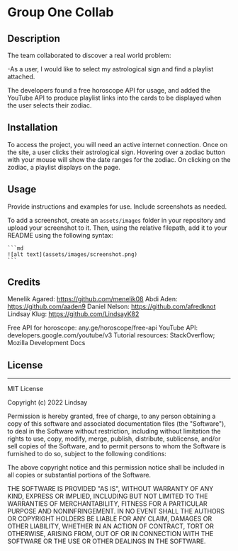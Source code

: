 # Group One Collab 

## Description

<!-- Provide a short description explaining the what, why, and how of your project. Use the following questions as a guide:

- What was your motivation?
- Why did you build this project? (Note: the answer is not "Because it was a homework assignment.")
- What problem does it solve?
- What did you learn? -->

The team collaborated to discover a real world problem:

-As a user, I would like to select my astrological sign and find a playlist attached.

The developers found a free horoscope API for usage, and added the YouTube API to produce playlist links into the cards to be displayed when the user selects their zodiac.

<!-- ## Table of Contents (Optional)

If your README is long, add a table of contents to make it easy for users to find what they need.

- [Installation](#installation)
- [Usage](#usage)
- [Credits](#credits)
- [License](#license) -->

## Installation

<!-- What are the steps required to install your project? Provide a step-by-step description of how to get the development environment running. -->

To access the project, you will need an active internet connection. Once on the site, a user clicks their astrological sign. Hovering over a zodiac button with your mouse will show the date ranges for the zodiac. On clicking on the zodiac, a playlist displays on the page.

## Usage

Provide instructions and examples for use. Include screenshots as needed.

To add a screenshot, create an `assets/images` folder in your repository and upload your screenshot to it. Then, using the relative filepath, add it to your README using the following syntax:

    ```md
    ![alt text](assets/images/screenshot.png)
    ```

## Credits

<!-- List your collaborators, if any, with links to their GitHub profiles.

If you used any third-party assets that require attribution, list the creators with links to their primary web presence in this section.

If you followed tutorials, include links to those here as well. -->

Menelik Agared: https://github.com/menelik08
Abdi Aden: https://github.com/aaden9
Daniel Nelson: https://github.com/afredknot
Lindsay Klug: https://github.com/LindsayK82

Free API for horoscope: any.ge/horoscope/free-api
YouTube API: developers.google.com/youtube/v3
Tutorial resources: StackOverflow; Mozilla Development Docs


## License

---

MIT License

Copyright (c) 2022 Lindsay

Permission is hereby granted, free of charge, to any person obtaining a copy
of this software and associated documentation files (the "Software"), to deal
in the Software without restriction, including without limitation the rights
to use, copy, modify, merge, publish, distribute, sublicense, and/or sell
copies of the Software, and to permit persons to whom the Software is
furnished to do so, subject to the following conditions:

The above copyright notice and this permission notice shall be included in all
copies or substantial portions of the Software.

THE SOFTWARE IS PROVIDED "AS IS", WITHOUT WARRANTY OF ANY KIND, EXPRESS OR
IMPLIED, INCLUDING BUT NOT LIMITED TO THE WARRANTIES OF MERCHANTABILITY,
FITNESS FOR A PARTICULAR PURPOSE AND NONINFRINGEMENT. IN NO EVENT SHALL THE
AUTHORS OR COPYRIGHT HOLDERS BE LIABLE FOR ANY CLAIM, DAMAGES OR OTHER
LIABILITY, WHETHER IN AN ACTION OF CONTRACT, TORT OR OTHERWISE, ARISING FROM,
OUT OF OR IN CONNECTION WITH THE SOFTWARE OR THE USE OR OTHER DEALINGS IN THE
SOFTWARE.